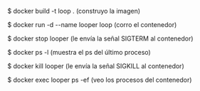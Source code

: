 
$ docker build -t loop . (construyo la imagen)

$ docker run -d --name looper loop (corro el contenedor)

$ docker stop looper (le envía la señal SIGTERM al contenedor)

$ docker ps -l (muestra el ps del último proceso)

$ docker kill looper (le envía la señal SIGKILL al contenedor)

$ docker exec looper ps -ef (veo los procesos del contenedor)